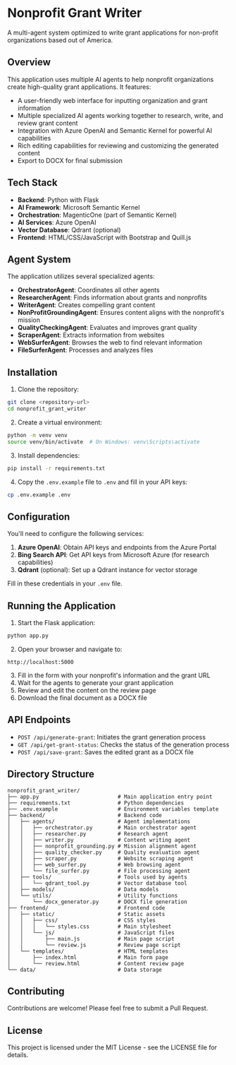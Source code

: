 # Nonprofit Grant Writer

A multi-agent system optimized to write grant applications for non-profit organizations based out of America.

## Overview

This application uses multiple AI agents to help nonprofit organizations create high-quality grant applications. It features:

- A user-friendly web interface for inputting organization and grant information
- Multiple specialized AI agents working together to research, write, and review grant content
- Integration with Azure OpenAI and Semantic Kernel for powerful AI capabilities
- Rich editing capabilities for reviewing and customizing the generated content
- Export to DOCX for final submission

## Tech Stack

- **Backend**: Python with Flask
- **AI Framework**: Microsoft Semantic Kernel
- **Orchestration**: MagenticOne (part of Semantic Kernel)
- **AI Services**: Azure OpenAI
- **Vector Database**: Qdrant (optional)
- **Frontend**: HTML/CSS/JavaScript with Bootstrap and Quill.js

## Agent System

The application utilizes several specialized agents:

- **OrchestratorAgent**: Coordinates all other agents
- **ResearcherAgent**: Finds information about grants and nonprofits
- **WriterAgent**: Creates compelling grant content
- **NonProfitGroundingAgent**: Ensures content aligns with the nonprofit's mission
- **QualityCheckingAgent**: Evaluates and improves grant quality
- **ScraperAgent**: Extracts information from websites
- **WebSurferAgent**: Browses the web to find relevant information
- **FileSurferAgent**: Processes and analyzes files

## Installation

1. Clone the repository:
```bash
git clone <repository-url>
cd nonprofit_grant_writer
```

2. Create a virtual environment:
```bash
python -m venv venv
source venv/bin/activate  # On Windows: venv\Scripts\activate
```

3. Install dependencies:
```bash
pip install -r requirements.txt
```

4. Copy the `.env.example` file to `.env` and fill in your API keys:
```bash
cp .env.example .env
```

## Configuration

You'll need to configure the following services:

1. **Azure OpenAI**: Obtain API keys and endpoints from the Azure Portal
2. **Bing Search API**: Get API keys from Microsoft Azure (for research capabilities)
3. **Qdrant** (optional): Set up a Qdrant instance for vector storage

Fill in these credentials in your `.env` file.

## Running the Application

1. Start the Flask application:
```bash
python app.py
```

2. Open your browser and navigate to:
```
http://localhost:5000
```

3. Fill in the form with your nonprofit's information and the grant URL
4. Wait for the agents to generate your grant application
5. Review and edit the content on the review page
6. Download the final document as a DOCX file

## API Endpoints

- `POST /api/generate-grant`: Initiates the grant generation process
- `GET /api/get-grant-status`: Checks the status of the generation process
- `POST /api/save-grant`: Saves the edited grant as a DOCX file

## Directory Structure

```
nonprofit_grant_writer/
├── app.py                         # Main application entry point
├── requirements.txt               # Python dependencies
├── .env.example                   # Environment variables template
├── backend/                       # Backend code
│   ├── agents/                    # Agent implementations
│   │   ├── orchestrator.py        # Main orchestrator agent
│   │   ├── researcher.py          # Research agent
│   │   ├── writer.py              # Content writing agent
│   │   ├── nonprofit_grounding.py # Mission alignment agent
│   │   ├── quality_checker.py     # Quality evaluation agent
│   │   ├── scraper.py             # Website scraping agent
│   │   ├── web_surfer.py          # Web browsing agent
│   │   └── file_surfer.py         # File processing agent
│   ├── tools/                     # Tools used by agents
│   │   └── qdrant_tool.py         # Vector database tool
│   ├── models/                    # Data models
│   └── utils/                     # Utility functions
│       └── docx_generator.py      # DOCX file generation
├── frontend/                      # Frontend code
│   ├── static/                    # Static assets
│   │   ├── css/                   # CSS styles
│   │   │   └── styles.css         # Main stylesheet
│   │   └── js/                    # JavaScript files
│   │       ├── main.js            # Main page script
│   │       └── review.js          # Review page script
│   └── templates/                 # HTML templates
│       ├── index.html             # Main form page
│       └── review.html            # Content review page
└── data/                          # Data storage
```

## Contributing

Contributions are welcome! Please feel free to submit a Pull Request.

## License

This project is licensed under the MIT License - see the LICENSE file for details. 